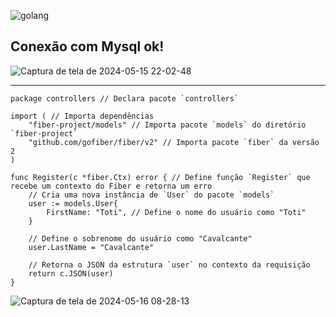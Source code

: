 ![golang](https://github.com/Romilsonlonan/projeto-go-fiber/assets/90980220/a2c8e078-efcf-4ba9-9cb2-4b9c70059c33)




## Conexão com Mysql ok!

![Captura de tela de 2024-05-15 22-02-48](https://github.com/Romilsonlonan/projeto-go-fiber/assets/90980220/59dccefd-6af6-4261-a873-3bc9350e00aa)

<hr>

```
package controllers // Declara pacote `controllers`

import ( // Importa dependências
    "fiber-project/models" // Importa pacote `models` do diretório `fiber-project`
    "github.com/gofiber/fiber/v2" // Importa pacote `fiber` da versão 2
)

func Register(c *fiber.Ctx) error { // Define função `Register` que recebe um contexto do Fiber e retorna um erro
    // Cria uma nova instância de `User` do pacote `models`
    user := models.User{
        FirstName: "Toti", // Define o nome do usuário como "Toti"
    }

    // Define o sobrenome do usuário como "Cavalcante"
    user.LastName = "Cavalcante"

    // Retorna o JSON da estrutura `user` no contexto da requisição
    return c.JSON(user)
}

```

![Captura de tela de 2024-05-16 08-28-13](https://github.com/Romilsonlonan/projeto-go-fiber/assets/90980220/eb45d396-0237-4ed6-8a90-79c294dc8ff9)



